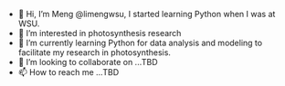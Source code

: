 - 👋 Hi, I’m Meng @limengwsu, I started learning Python when I was at WSU.
- 👀 I’m interested in photosynthesis research
- 🌱 I’m currently learning Python for data analysis and modeling to facilitate my research in photosynthesis.
- 💞️ I’m looking to collaborate on ...TBD
- 📫 How to reach me ...TBD

<!---
limengwsu/limengwsu is a ✨ special ✨ repository because its `README.md` (this file) appears on your GitHub profile.
You can click the Preview link to take a look at your changes.
--->
